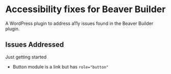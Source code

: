 # Accessibility fixes for Beaver Builder

A WordPress plugin to address a11y issues found in the Beaver Builder plugin.

## Issues Addressed

Just getting started
- Button module is a link but has `role="button"`
